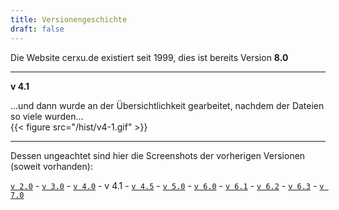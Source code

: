 ```yaml
---
title: Versionengeschichte
draft: false
---
```

Die Website cerxu.de existiert seit 1999, dies ist bereits Version **8.0**  
 

---

 
**v 4.1**  
     
...und dann wurde an der Übersichtlichkeit gearbeitet, nachdem der Dateien so viele wurden...   
{{< figure src="/hist/v4-1.gif" >}} 

   
       


---

	   
   Dessen ungeachtet sind hier die Screenshots der vorherigen Versionen (soweit vorhanden):  
  
[`v 2.0`](/hist/v2/) - [`v 3.0`](/hist/v3/) - [`v 4.0`](/hist/v40/) - v 4.1 - [`v 4.5`](/hist/v45/) - [`v 5.0`](/hist/v5/) - [`v 6.0`](/hist/v60/) - [`v 6.1`](/hist/v61/) - [`v 6.2`](/hist/v62/) - [`v 6.3`](/hist/v63/) - [`v 7.0`](/hist/v7/)
